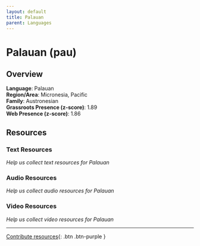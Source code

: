```yaml
---
layout: default
title: Palauan
parent: Languages
---
```


# Palauan (pau)

## Overview

**Language**: Palauan  
**Region/Area**: Micronesia, Pacific  
**Family**: Austronesian  
**Grassroots Presence (z-score)**: 1.89  
**Web Presence (z-score)**: 1.86  

## Resources

### Text Resources
*Help us collect text resources for Palauan*

### Audio Resources
*Help us collect audio resources for Palauan*

### Video Resources
*Help us collect video resources for Palauan*

---

[Contribute resources](https://forms.office.com/e/1SfLJx3u1r){: .btn .btn-purple }
